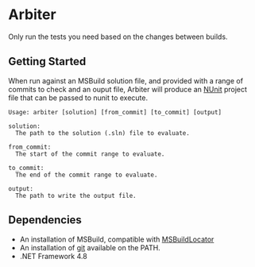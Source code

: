 # Arbiter

Only run the tests you need based on the changes between builds.

## Getting Started

When run against an MSBuild solution file, and provided with a range of commits
to check and an ouput file, Arbiter will produce an [NUnit](https://nunit.org/)
project file that can be passed to nunit to execute.

```
Usage: arbiter [solution] [from_commit] [to_commit] [output]

solution:
  The path to the solution (.sln) file to evaluate.

from_commit:
  The start of the commit range to evaluate.

to_commit:
  The end of the commit range to evaluate.

output:
  The path to write the output file.
```

## Dependencies

- An installation of MSBuild, compatible with [MSBuildLocator](https://github.com/Microsoft/MSBuildLocator)
- An installation of [git](https://git-scm.com/) available on the PATH.
- .NET Framework 4.8